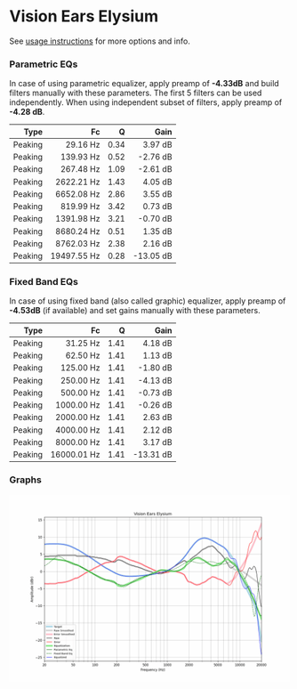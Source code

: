 # Vision Ears Elysium
See [usage instructions](https://github.com/jaakkopasanen/AutoEq#usage) for more options and info.

### Parametric EQs
In case of using parametric equalizer, apply preamp of **-4.33dB** and build filters manually
with these parameters. The first 5 filters can be used independently.
When using independent subset of filters, apply preamp of **-4.28 dB**.

| Type    | Fc          |    Q | Gain      |
|--------:|------------:|-----:|----------:|
| Peaking | 29.16 Hz    | 0.34 | 3.97 dB   |
| Peaking | 139.93 Hz   | 0.52 | -2.76 dB  |
| Peaking | 267.48 Hz   | 1.09 | -2.61 dB  |
| Peaking | 2622.21 Hz  | 1.43 | 4.05 dB   |
| Peaking | 6652.08 Hz  | 2.86 | 3.55 dB   |
| Peaking | 819.99 Hz   | 3.42 | 0.73 dB   |
| Peaking | 1391.98 Hz  | 3.21 | -0.70 dB  |
| Peaking | 8680.24 Hz  | 0.51 | 1.35 dB   |
| Peaking | 8762.03 Hz  | 2.38 | 2.16 dB   |
| Peaking | 19497.55 Hz | 0.28 | -13.05 dB |

### Fixed Band EQs
In case of using fixed band (also called graphic) equalizer, apply preamp of **-4.53dB**
(if available) and set gains manually with these parameters.

| Type    | Fc          |    Q | Gain      |
|--------:|------------:|-----:|----------:|
| Peaking | 31.25 Hz    | 1.41 | 4.18 dB   |
| Peaking | 62.50 Hz    | 1.41 | 1.13 dB   |
| Peaking | 125.00 Hz   | 1.41 | -1.80 dB  |
| Peaking | 250.00 Hz   | 1.41 | -4.13 dB  |
| Peaking | 500.00 Hz   | 1.41 | -0.73 dB  |
| Peaking | 1000.00 Hz  | 1.41 | -0.26 dB  |
| Peaking | 2000.00 Hz  | 1.41 | 2.63 dB   |
| Peaking | 4000.00 Hz  | 1.41 | 2.12 dB   |
| Peaking | 8000.00 Hz  | 1.41 | 3.17 dB   |
| Peaking | 16000.01 Hz | 1.41 | -13.31 dB |

### Graphs
![](./Vision%20Ears%20Elysium.png)